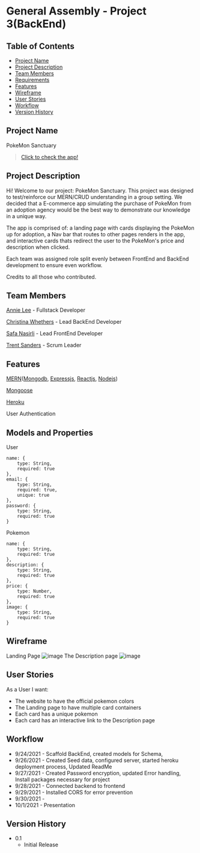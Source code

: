 # General Assembly - Project 3(BackEnd)

## Table of Contents
* [Project Name](#project-name)
* [Project Description](#project-description)
* [Team Members](#team-members)
* [Requirements](#requirements)
* [Features](#features)
* [Wireframe](#wireframe)
* [User Stories](#user-stories)
* [Workflow](#workflow)
* [Version History](#version-history)

## Project Name
PokeMon Sanctuary
>[Click to check the app!](https://pokemon-sanctuary.herokuapp.com/)

## Project Description
Hi! Welcome to our project: PokeMon Sanctuary. This project was designed to test/reinforce our MERN/CRUD understanding in a group setting. We decided that
a E-commerce app simulating the purchase of PokeMon from an adoption agency would be the best way to demonstrate our knowledge in a unique way. 

The app is comprised of: a landing page with cards displaying the PokeMon up for adoption, a Nav bar that routes to other pages renders in the app, and interactive cards
thats redirect the user to the PokeMon's price and description when clicked.

Each team was assigned role split evenly between FrontEnd and BackEnd development to ensure even workflow. 

Credits to all those who contributed.

## Team Members
[Annie Lee](https://github.com/anniezoyinlee) - Fullstack Developer

[Christina Whethers](https://github.com/Flandolly) - Lead BackEnd Developer

[Safa Nasirli](https://github.com/safanasirli) - Lead FrontEnd Developer

[Trent Sanders](https://github.com/MrGoodBurger) - Scrum Leader

## Features
[MERN](https://www.mongodb.com/mern-stack)([Mongodb](https://www.mongodb.com/), [Expressjs](https://expressjs.com/), [Reactjs](https://reactjs.org/), [Nodejs](https://nodejs.org/en/))

[Mongoose](https://mongoosejs.com/)

[Heroku](https://www.heroku.com/home)

User Authentication

## Models and Properties
User
```
name: {
    type: String,
    required: true
},
email: {
    type: String,
    required: true,
    unique: true
},
password: {
    type: String,
    required: true
}
```
Pokemon
```
name: {
    type: String,
    required: true
},
description: {
    type: String,
    required: true
},
price: {
    type: Number,
    required: true
},
image: {
    type: String,
    required: true
}
```

## Wireframe
Landing Page
![image](https://imgur.com/sM08Abg.png)
The Description page
![image](https://imgur.com/I1eGXF7.png)

## User Stories
As a User I want:
* The website to have the official pokemon colors
* The Landing page to have multiple card containers
* Each card has a unique pokemon
* Each card has an interactive link to the Description page

## Workflow
* 9/24/2021 - Scaffold BackEnd, created models for Schema, 
* 9/26/2021 - Created Seed data, configured server, started heroku deployment process, Updated ReadMe
* 9/27/2021 - Created Password encryption, updated Error handling, Install packages necessary for project 
* 9/28/2021 - Connected backend to frontend
* 9/29/2021 - Installed CORS for error prevention
* 9/30/2021 -
* 10/1/2021 - Presentation

## Version History
* 0.1 
    * Initial Release